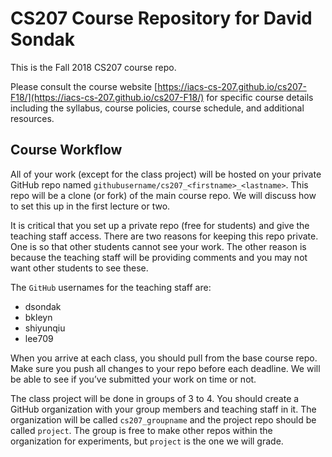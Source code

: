 # CS207 Course Repository for David Sondak

This is the Fall 2018 CS207 course repo.

Please consult the course website [https://iacs-cs-207.github.io/cs207-F18/](https://iacs-cs-207.github.io/cs207-F18/) for specific course details
including the syllabus, course policies, course schedule, and additional resources.

## Course Workflow

All of your work (except for the class project) will be hosted on your private GitHub repo named `githubusername/cs207_<firstname>_<lastname>`. This
repo will be a clone (or fork) of the main course repo. We will discuss how to set this up in the first lecture or two.

It is critical that you set up a private repo (free for students) and give the teaching staff access. There are two reasons for keeping this repo
private. One is so that other students cannot see your work. The other reason is because the teaching staff will be providing comments and you may not
want other students to see these.

The `GitHub` usernames for the teaching staff are:
* dsondak
* bkleyn
* shiyunqiu
* lee709

When you arrive at each class, you should pull from the base course repo. Make sure you push all changes to your repo before each deadline. We
will be able to see if you’ve submitted your work on time or not.

The class project will be done in groups of 3 to 4. You should create a GitHub organization with your group members and teaching staff in it. The
organization will be called `cs207_groupname` and the project repo should be called `project`. The group is free to make other repos within the
organization for experiments, but `project` is the one we will grade.

<!--
### Contents:
**homeworks** --- Directory for homework assignments

**lectures** --- Directory for lectures

**project** --- Directory for project files
-->
